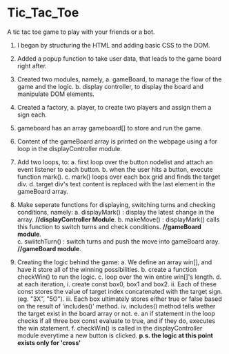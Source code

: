 # Tic_Tac_Toe

A tic tac toe game to play with your friends or a bot.

1. I began by structuring the HTML and adding basic CSS to the DOM.
2. Added a popup function to take user data, that leads to the game board right after.
3. Created two modules, namely,
   a. gameBoard, to manage the flow of the game and the logic.
   b. display controller, to display the board and manipulate DOM elements.
4. Created a factory,
   a. player, to create two players and assign them a sign each.
5. gameboard has an array gameboard[] to store and run the game.

6. Content of the gameBoard array is printed on the webpage using a for loop in the displayController module.
7. Add two loops, to:
   a. first loop over the button nodelist and attach an event listener to each button.
   b. when the user hits a button, execute function mark().
   c. mark() loops over each box grid and finds the target div.
   d. target div's text content is replaced with the last element in the gameBoard array.

8. Make seperate functions for displaying, switching turns and checking conditions, namely:
   a. displayMark() : display the latest change in the array. **//displayController Module**.
   b. makeMove() : displayMark() calls this function to switch turns and check conditions. **//gameBoard module**.  
   c. swiitchTurn() : switch turns and push the move into gameBoard aray. **//gameBoard module**.

9. Creating the logic behind the game:
   a. We define an array win[], and have it store all of the winning possibilities.
   b. create a function checkWin() to run the logic.
   c. loop over the win entire win[]'s length.
   d. at each iteration,
      i. create const box0, box1 and box2.
      ii. Each of these const stores the value of target index concatenated with the target sign. (eg. "3X", "5O").
      iii. Each box ultimately stores either true or false based on the result of 'includes()' method.
      iv. includes() method tells wether the target exist in the board array or not.
   e. an if statement in the loop checks if all three box const evaluate to true, and if they do, executes the win statement.
   f. checkWin() is called in the displayController module everytime a new button is clicked.
   **p.s. the logic at this point exists only for 'cross'**
